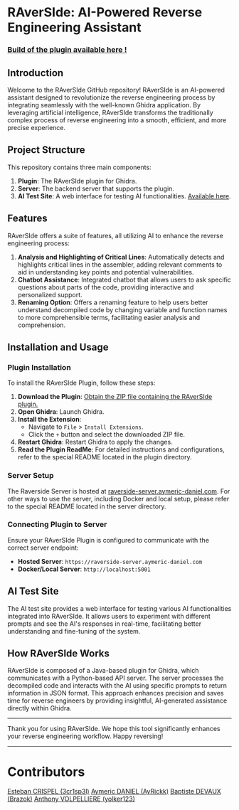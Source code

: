# RAverSIde: AI-Powered Reverse Engineering Assistant


### [Build of the plugin available here !](https://github.com/EstebanbanC/rAversIde/releases/tag/v1.0)

## Introduction

Welcome to the RAverSIde GitHub repository! RAverSIde is an AI-powered assistant designed to revolutionize the reverse engineering process by integrating seamlessly with the well-known Ghidra application. By leveraging artificial intelligence, RAverSIde transforms the traditionally complex process of reverse engineering into a smooth, efficient, and more precise experience.

## Project Structure

This repository contains three main components:

1. **Plugin**: The RAverSIde plugin for Ghidra.
2. **Server**: The backend server that supports the plugin.
3. **AI Test Site**: A web interface for testing AI functionalities. [Available here](https://github.com/AyRickk/Raverside-Test/).

## Features

RAverSIde offers a suite of features, all utilizing AI to enhance the reverse engineering process:

1. **Analysis and Highlighting of Critical Lines**: Automatically detects and highlights critical lines in the assembler, adding relevant comments to aid in understanding key points and potential vulnerabilities.
2. **Chatbot Assistance**: Integrated chatbot that allows users to ask specific questions about parts of the code, providing interactive and personalized support.
3. **Renaming Option**: Offers a renaming feature to help users better understand decompiled code by changing variable and function names to more comprehensible terms, facilitating easier analysis and comprehension.

## Installation and Usage

### Plugin Installation

To install the RAverSIde Plugin, follow these steps:

1. **Download the Plugin**: [Obtain the ZIP file containing the RAverSIde plugin.](https://github.com/EstebanbanC/rAversIde/releases/tag/v1.0)
2. **Open Ghidra**: Launch Ghidra.
3. **Install the Extension**:
    - Navigate to `File` > `Install Extensions`.
    - Click the `+` button and select the downloaded ZIP file.
4. **Restart Ghidra**: Restart Ghidra to apply the changes.
5. **Read the Plugin ReadMe**: For detailed instructions and configurations, refer to the special README located in the plugin directory.

### Server Setup

The Raverside Server is hosted at [raverside-server.aymeric-daniel.com](https://raverside-server.aymeric-daniel.com/). For other ways to use the server, including Docker and local setup, please refer to the special README located in the server directory.

### Connecting Plugin to Server

Ensure your RAverSIde Plugin is configured to communicate with the correct server endpoint:

- **Hosted Server**: `https://raverside-server.aymeric-daniel.com`
- **Docker/Local Server**: `http://localhost:5001`

## AI Test Site

The AI test site provides a web interface for testing various AI functionalities integrated into RAverSIde. It allows users to experiment with different prompts and see the AI's responses in real-time, facilitating better understanding and fine-tuning of the system.

## How RAverSIde Works

RAverSIde is composed of a Java-based plugin for Ghidra, which communicates with a Python-based API server. The server processes the decompiled code and interacts with the AI using specific prompts to return information in JSON format. This approach enhances precision and saves time for reverse engineers by providing insightful, AI-generated assistance directly within Ghidra.

---

Thank you for using RAverSIde. We hope this tool significantly enhances your reverse engineering workflow. Happy reversing!

--- 

# Contributors
[Esteban CRISPEL (3cr1sp3l)](https://github.com/3cr1sp3l)
[Aymeric DANIEL (AyRickk)](https://github.com/AyRickk)
[Baptiste DEVAUX (Brazok)](https://github.com/Brazok)
[Anthony VOLPELLIERE (yolker123)](https://github.com/yolker123)
